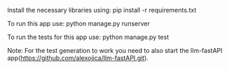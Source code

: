 Install the necessary libraries using: pip install -r requirements.txt

To run this app use: python manage.py runserver

To run the tests for this app use: python manage.py test

Note: For the test generation to work you need to also start the llm-fastAPI app(https://github.com/alexojica/llm-fastAPI.git).
